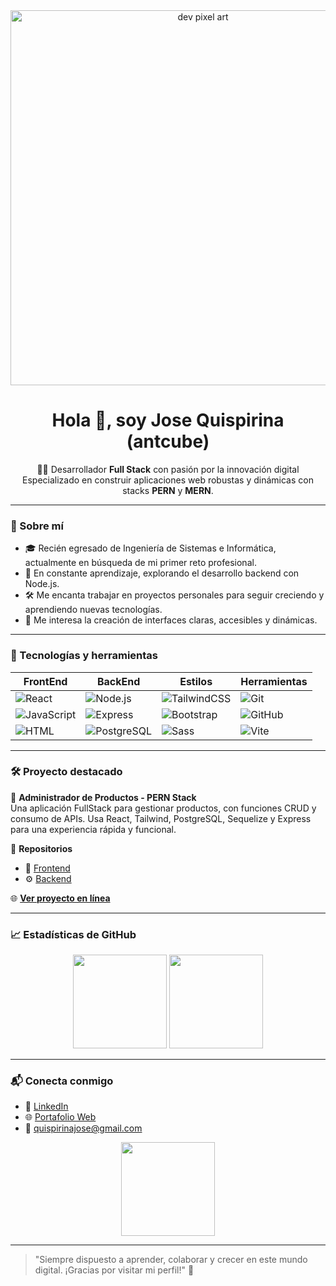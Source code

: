 <!-- Banner Pixel Art o imagen principal -->
<div align="center">
  <img src="https://i.pinimg.com/originals/4f/4e/d0/4f4ed06287e5d7726f41a9d2c4f1f48f.gif" alt="dev pixel art" width="600" />
</div>

<h1 align="center">Hola 👋, soy Jose Quispirina (antcube)</h1>

<p align="center">
  👨‍💻 Desarrollador <strong>Full Stack</strong> con pasión por la innovación digital<br/>
  Especializado en construir aplicaciones web robustas y dinámicas con stacks <strong>PERN</strong> y <strong>MERN</strong>.
</p>

---

### 🚀 Sobre mí

- 🎓 Recién egresado de Ingeniería de Sistemas e Informática, actualmente en búsqueda de mi primer reto profesional.
- 🌱 En constante aprendizaje, explorando el desarrollo backend con Node.js.
- 🛠️ Me encanta trabajar en proyectos personales para seguir creciendo y aprendiendo nuevas tecnologías.
- 🧠 Me interesa la creación de interfaces claras, accesibles y dinámicas.

---

### 🧰 Tecnologías y herramientas

<div align="center">
  
| FrontEnd | BackEnd | Estilos | Herramientas |
|----------|---------|---------|---------------|
| ![React](https://img.shields.io/badge/-React-61DAFB?style=flat-square&logo=react&logoColor=white) | ![Node.js](https://img.shields.io/badge/-Node.js-339933?style=flat-square&logo=node.js&logoColor=white) | ![TailwindCSS](https://img.shields.io/badge/-TailwindCSS-38B2AC?style=flat-square&logo=tailwind-css&logoColor=white) | ![Git](https://img.shields.io/badge/-Git-F05032?style=flat-square&logo=git&logoColor=white) |
| ![JavaScript](https://img.shields.io/badge/-JavaScript-F7DF1E?style=flat-square&logo=javascript&logoColor=black) | ![Express](https://img.shields.io/badge/-Express-000000?style=flat-square&logo=express&logoColor=white) | ![Bootstrap](https://img.shields.io/badge/-Bootstrap-7952B3?style=flat-square&logo=bootstrap&logoColor=white) | ![GitHub](https://img.shields.io/badge/-GitHub-181717?style=flat-square&logo=github&logoColor=white) |
| ![HTML](https://img.shields.io/badge/-HTML5-E34F26?style=flat-square&logo=html5&logoColor=white) | ![PostgreSQL](https://img.shields.io/badge/-PostgreSQL-4169E1?style=flat-square&logo=postgresql&logoColor=white) | ![Sass](https://img.shields.io/badge/-Sass-CC6699?style=flat-square&logo=sass&logoColor=white) | ![Vite](https://img.shields.io/badge/-Vite-646CFF?style=flat-square&logo=vite&logoColor=white) |

</div>

---

### 🛠 Proyecto destacado

🧾 **Administrador de Productos - PERN Stack**  
Una aplicación FullStack para gestionar productos, con funciones CRUD y consumo de APIs. Usa React, Tailwind, PostgreSQL, Sequelize y Express para una experiencia rápida y funcional.

🔗 **Repositorios**  
- 🎨 [Frontend](https://github.com/antcube/RestAPIClientFrontEnd)  
- ⚙️ [Backend](https://github.com/antcube/RestAPIServerNode)

🌐 **[Ver proyecto en línea](https://rest-api-client-front-end.vercel.app/)**

---

### 📈 Estadísticas de GitHub

<p align="center">
  <img src="https://github-readme-stats.vercel.app/api?username=antcube&show_icons=true&theme=react" height="150" />
  <img src="https://github-readme-streak-stats.herokuapp.com?user=antcube&theme=react" height="150"/>
</p>

---

### 📬 Conecta conmigo

- 💼 [LinkedIn](https://www.linkedin.com/in/josequispirina/)
- 🌐 [Portafolio Web](https://josequispirina.netlify.app/)
- 📧 quispirinajose@gmail.com

<div align="center">
  <img src="https://media.giphy.com/media/26AHONQ79FdWZhAI0/giphy.gif" width="150" />
</div>

---

> "Siempre dispuesto a aprender, colaborar y crecer en este mundo digital. ¡Gracias por visitar mi perfil!" 🚀
